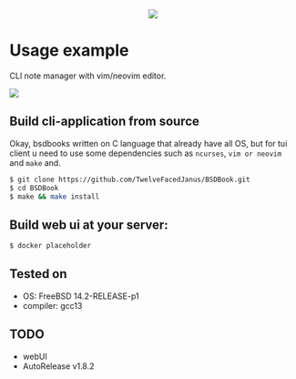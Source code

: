 <div align="center"> 
  <image src="./docs/images/Black Theme.png"/>

  
</div>

# Usage example
  <p>CLI note manager with vim/neovim editor.</p>
<image src="https://github.com/TwelveFacedJanus/BSDBook/blob/main/docs/images/helpscreen.png">

## Build cli-application from source
Okay, bsdbooks written on C language that already have all OS, but for tui client u need to use some dependencies such as `ncurses`, `vim or neovim` and `make` and.
```sh
$ git clone https://github.com/TwelveFacedJanus/BSDBook.git
$ cd BSDBook
$ make && make install
```

## Build web ui at your server:
```sh
$ docker placeholder
```

## Tested on
- OS: FreeBSD 14.2-RELEASE-p1
- compiler: gcc13


## TODO
- webUI
- AutoRelease v1.8.2

